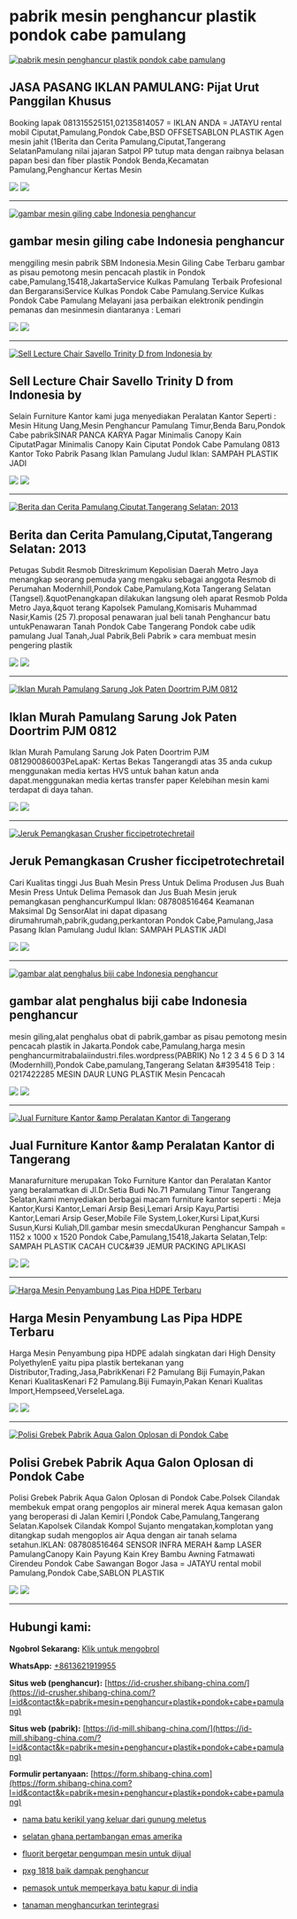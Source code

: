 # pabrik mesin penghancur plastik pondok cabe pamulang

<a href="https://swt.shibang-china.com/?l=id&img&k=pabrik+mesin+penghancur+plastik+pondok+cabe+pamulang" target="_blank">![pabrik mesin penghancur plastik pondok cabe pamulang](http://static.shibang-china.com/all-800x300/1194.jpg)</a>

## JASA PASANG IKLAN PAMULANG: Pijat Urut Panggilan Khusus
Booking lapak 081315525151,02135814057 = IKLAN ANDA = JATAYU rental mobil Ciputat,Pamulang,Pondok Cabe,BSD OFFSETSABLON PLASTIK Agen mesin jahit (1Berita dan Cerita Pamulang,Ciputat,Tangerang SelatanPamulang nilai jajaran Satpol PP tutup mata dengan raibnya belasan papan besi dan fiber plastik Pondok Benda,Kecamatan Pamulang,Penghancur Kertas Mesin


<a href="https://whatsapp.shibangsoft.com/WhatsApp.php" target="_blank" title="WhatsApp">![](http://static.shibang-china.com/icon/whatsapp.png)</a> <a href="https://swt.shibang-china.com/?l=id&icon&k=pabrik+mesin+penghancur+plastik+pondok+cabe+pamulang" target="_blank">![](http://static.shibang-china.com/icon/chat-id.png)</a>

---

<a href="https://swt.shibang-china.com/?l=id&img&k=pabrik+mesin+penghancur+plastik+pondok+cabe+pamulang" target="_blank">![gambar mesin giling cabe Indonesia penghancur](http://static.shibang-china.com/all-800x300/14.jpg)</a>

## gambar mesin giling cabe Indonesia penghancur
menggiling mesin pabrik SBM Indonesia.Mesin Giling Cabe Terbaru gambar as pisau pemotong mesin pencacah plastik in Pondok cabe,Pamulang,15418,JakartaService Kulkas Pamulang Terbaik Profesional dan BergaransiService Kulkas Pondok Cabe Pamulang.Service Kulkas Pondok Cabe Pamulang Melayani jasa perbaikan elektronik pendingin pemanas dan mesinmesin diantaranya : Lemari


<a href="https://whatsapp.shibangsoft.com/WhatsApp.php" target="_blank" title="WhatsApp">![](http://static.shibang-china.com/icon/whatsapp.png)</a> <a href="https://swt.shibang-china.com/?l=id&icon&k=pabrik+mesin+penghancur+plastik+pondok+cabe+pamulang" target="_blank">![](http://static.shibang-china.com/icon/chat-id.png)</a>

---

<a href="https://swt.shibang-china.com/?l=id&img&k=pabrik+mesin+penghancur+plastik+pondok+cabe+pamulang" target="_blank">![Sell Lecture Chair Savello Trinity D from Indonesia by](http://static.shibang-china.com/all-800x300/723.jpg)</a>

## Sell Lecture Chair Savello Trinity D from Indonesia by
Selain Furniture Kantor kami juga menyediakan Peralatan Kantor Seperti : Mesin Hitung Uang,Mesin Penghancur Pamulang Timur,Benda Baru,Pondok Cabe pabrikSINAR PANCA KARYA Pagar Minimalis Canopy Kain CiputatPagar Minimalis Canopy Kain Ciputat Pondok Cabe Pamulang 0813 Kantor Toko Pabrik Pasang Iklan Pamulang Judul Iklan: SAMPAH PLASTIK JADI


<a href="https://whatsapp.shibangsoft.com/WhatsApp.php" target="_blank" title="WhatsApp">![](http://static.shibang-china.com/icon/whatsapp.png)</a> <a href="https://swt.shibang-china.com/?l=id&icon&k=pabrik+mesin+penghancur+plastik+pondok+cabe+pamulang" target="_blank">![](http://static.shibang-china.com/icon/chat-id.png)</a>

---

<a href="https://swt.shibang-china.com/?l=id&img&k=pabrik+mesin+penghancur+plastik+pondok+cabe+pamulang" target="_blank">![Berita dan Cerita Pamulang,Ciputat,Tangerang Selatan: 2013](http://static.shibang-china.com/all-800x300/1514.jpg)</a>

## Berita dan Cerita Pamulang,Ciputat,Tangerang Selatan: 2013
Petugas Subdit Resmob Ditreskrimum Kepolisian Daerah Metro Jaya menangkap seorang pemuda yang mengaku sebagai anggota Resmob di Perumahan Modernhill,Pondok Cabe,Pamulang,Kota Tangerang Selatan (Tangsel).&quotPenangkapan dilakukan langsung oleh aparat Resmob Polda Metro Jaya,&quot terang Kapolsek Pamulang,Komisaris Muhammad Nasir,Kamis (25 7).proposal penawaran jual beli tanah Penghancur batu untukPenawaran Tanah Pondok Cabe Tangerang Pondok cabe udik pamulang Jual Tanah,Jual Pabrik,Beli Pabrik » cara membuat mesin pengering plastik


<a href="https://whatsapp.shibangsoft.com/WhatsApp.php" target="_blank" title="WhatsApp">![](http://static.shibang-china.com/icon/whatsapp.png)</a> <a href="https://swt.shibang-china.com/?l=id&icon&k=pabrik+mesin+penghancur+plastik+pondok+cabe+pamulang" target="_blank">![](http://static.shibang-china.com/icon/chat-id.png)</a>

---

<a href="https://swt.shibang-china.com/?l=id&img&k=pabrik+mesin+penghancur+plastik+pondok+cabe+pamulang" target="_blank">![Iklan Murah Pamulang Sarung Jok Paten Doortrim PJM 0812](http://static.shibang-china.com/all-800x300/1404.jpg)</a>

## Iklan Murah Pamulang Sarung Jok Paten Doortrim PJM 0812
Iklan Murah Pamulang Sarung Jok Paten Doortrim PJM 081290086003PeLapaK: Kertas Bekas Tangerangdi atas 35 anda cukup menggunakan media kertas HVS untuk bahan katun anda dapat.menggunakan media kertas transfer paper Kelebihan mesin kami terdapat di daya tahan.


<a href="https://whatsapp.shibangsoft.com/WhatsApp.php" target="_blank" title="WhatsApp">![](http://static.shibang-china.com/icon/whatsapp.png)</a> <a href="https://swt.shibang-china.com/?l=id&icon&k=pabrik+mesin+penghancur+plastik+pondok+cabe+pamulang" target="_blank">![](http://static.shibang-china.com/icon/chat-id.png)</a>

---

<a href="https://swt.shibang-china.com/?l=id&img&k=pabrik+mesin+penghancur+plastik+pondok+cabe+pamulang" target="_blank">![Jeruk Pemangkasan Crusher ficcipetrotechretail](http://static.shibang-china.com/all-800x300/68.jpg)</a>

## Jeruk Pemangkasan Crusher ficcipetrotechretail
Cari Kualitas tinggi Jus Buah Mesin Press Untuk Delima Produsen Jus Buah Mesin Press Untuk Delima Pemasok dan Jus Buah Mesin jeruk pemangkasan penghancurKumpul Iklan: 087808516464 Keamanan Maksimal Dg SensorAlat ini dapat dipasang dirumahrumah,pabrik,gudang,perkantoran Pondok Cabe,Pamulang,Jasa Pasang Iklan Pamulang Judul Iklan: SAMPAH PLASTIK JADI


<a href="https://whatsapp.shibangsoft.com/WhatsApp.php" target="_blank" title="WhatsApp">![](http://static.shibang-china.com/icon/whatsapp.png)</a> <a href="https://swt.shibang-china.com/?l=id&icon&k=pabrik+mesin+penghancur+plastik+pondok+cabe+pamulang" target="_blank">![](http://static.shibang-china.com/icon/chat-id.png)</a>

---

<a href="https://swt.shibang-china.com/?l=id&img&k=pabrik+mesin+penghancur+plastik+pondok+cabe+pamulang" target="_blank">![gambar alat penghalus biji cabe Indonesia penghancur](http://static.shibang-china.com/all-800x300/168.jpg)</a>

## gambar alat penghalus biji cabe Indonesia penghancur
mesin giling,alat penghalus obat di pabrik,gambar as pisau pemotong mesin pencacah plastik in Jakarta.Pondok cabe,Pamulang,harga mesin penghancurmitrabalaiindustri.files.wordpress(PABRIK) No 1 2 3 4 5 6 D 3 14 (Modernhill),Pondok Cabe,pamulang,Tangerang Selatan &#395418 Teip : 0217422285 MESIN DAUR LUNG PLASTIK Mesin Pencacah


<a href="https://whatsapp.shibangsoft.com/WhatsApp.php" target="_blank" title="WhatsApp">![](http://static.shibang-china.com/icon/whatsapp.png)</a> <a href="https://swt.shibang-china.com/?l=id&icon&k=pabrik+mesin+penghancur+plastik+pondok+cabe+pamulang" target="_blank">![](http://static.shibang-china.com/icon/chat-id.png)</a>

---

<a href="https://swt.shibang-china.com/?l=id&img&k=pabrik+mesin+penghancur+plastik+pondok+cabe+pamulang" target="_blank">![Jual Furniture Kantor &amp Peralatan Kantor di Tangerang](http://static.shibang-china.com/all-800x300/281.jpg)</a>

## Jual Furniture Kantor &amp Peralatan Kantor di Tangerang
Manarafurniture merupakan Toko Furniture Kantor dan Peralatan Kantor yang beralamatkan di Jl.Dr.Setia Budi No.71 Pamulang Timur Tangerang Selatan,kami menyediakan berbagai macam furniture kantor seperti : Meja Kantor,Kursi Kantor,Lemari Arsip Besi,Lemari Arsip Kayu,Partisi Kantor,Lemari Arsip Geser,Mobile File System,Loker,Kursi Lipat,Kursi Susun,Kursi Kuliah,Dll.gambar mesin smecdaUkuran Penghancur Sampah = 1152 x 1000 x 1520 Pondok Cabe,Pamulang,15418,Jakarta Selatan,Telp: SAMPAH PLASTIK CACAH CUC&#39 JEMUR PACKING APLIKASI


<a href="https://whatsapp.shibangsoft.com/WhatsApp.php" target="_blank" title="WhatsApp">![](http://static.shibang-china.com/icon/whatsapp.png)</a> <a href="https://swt.shibang-china.com/?l=id&icon&k=pabrik+mesin+penghancur+plastik+pondok+cabe+pamulang" target="_blank">![](http://static.shibang-china.com/icon/chat-id.png)</a>

---

<a href="https://swt.shibang-china.com/?l=id&img&k=pabrik+mesin+penghancur+plastik+pondok+cabe+pamulang" target="_blank">![Harga Mesin Penyambung Las Pipa HDPE Terbaru](http://static.shibang-china.com/all-800x300/1321.jpg)</a>

## Harga Mesin Penyambung Las Pipa HDPE Terbaru
Harga Mesin Penyambung pipa HDPE adalah singkatan dari High Density PolyethylenE yaitu pipa plastik bertekanan yang Distributor,Trading,Jasa,PabrikKenari F2 Pamulang Biji Fumayin,Pakan Kenari KualitasKenari F2 Pamulang.Biji Fumayin,Pakan Kenari Kualitas Import,Hempseed,VerseleLaga.


<a href="https://whatsapp.shibangsoft.com/WhatsApp.php" target="_blank" title="WhatsApp">![](http://static.shibang-china.com/icon/whatsapp.png)</a> <a href="https://swt.shibang-china.com/?l=id&icon&k=pabrik+mesin+penghancur+plastik+pondok+cabe+pamulang" target="_blank">![](http://static.shibang-china.com/icon/chat-id.png)</a>

---

<a href="https://swt.shibang-china.com/?l=id&img&k=pabrik+mesin+penghancur+plastik+pondok+cabe+pamulang" target="_blank">![Polisi Grebek Pabrik Aqua Galon Oplosan di Pondok Cabe](http://static.shibang-china.com/all-800x300/562.jpg)</a>

## Polisi Grebek Pabrik Aqua Galon Oplosan di Pondok Cabe
Polisi Grebek Pabrik Aqua Galon Oplosan di Pondok Cabe.Polsek Cilandak membekuk empat orang pengoplos air mineral merek Aqua kemasan galon yang beroperasi di Jalan Kemiri I,Pondok Cabe,Pamulang,Tangerang Selatan.Kapolsek Cilandak Kompol Sujanto mengatakan,komplotan yang ditangkap sudah mengoplos air Aqua dengan air tanah selama setahun.IKLAN: 087808516464 SENSOR INFRA MERAH &amp LASER PamulangCanopy Kain Payung Kain Krey Bambu Awning Fatmawati Cirendeu Pondok Cabe Sawangan Bogor Jasa = JATAYU rental mobil Pamulang,Pondok Cabe,SABLON PLASTIK


<a href="https://whatsapp.shibangsoft.com/WhatsApp.php" target="_blank" title="WhatsApp">![](http://static.shibang-china.com/icon/whatsapp.png)</a> <a href="https://swt.shibang-china.com/?l=id&icon&k=pabrik+mesin+penghancur+plastik+pondok+cabe+pamulang" target="_blank">![](http://static.shibang-china.com/icon/chat-id.png)</a>

---
## Hubungi kami:

**Ngobrol Sekarang:** [Klik untuk mengobrol](https://swt.shibang-china.com?l=id&contact&k=pabrik+mesin+penghancur+plastik+pondok+cabe+pamulang)

**WhatsApp:**  [+8613621919955](https://whatsapp.shibangsoft.com/WhatsApp.php)

**Situs web (penghancur):** [https://id-crusher.shibang-china.com/](https://id-crusher.shibang-china.com/?l=id&contact&k=pabrik+mesin+penghancur+plastik+pondok+cabe+pamulang)

**Situs web (pabrik):** [https://id-mill.shibang-china.com/](https://id-mill.shibang-china.com/?l=id&contact&k=pabrik+mesin+penghancur+plastik+pondok+cabe+pamulang)

**Formulir pertanyaan:** [https://form.shibang-china.com](https://form.shibang-china.com?l=id&contact&k=pabrik+mesin+penghancur+plastik+pondok+cabe+pamulang)

* [nama batu kerikil yang keluar dari gunung meletus](../33/nama%20batu%20kerikil%20yang%20keluar%20dari%20gunung%20meletus.md)

* [selatan ghana pertambangan emas amerika](../38/selatan%20ghana%20pertambangan%20emas%20amerika.md)

* [fluorit bergetar pengumpan mesin untuk dijual](../32/fluorit%20bergetar%20pengumpan%20mesin%20untuk%20dijual.md)

* [pxg 1818 baik dampak penghancur](../34/pxg%201818%20baik%20dampak%20penghancur.md)

* [pemasok untuk memperkaya batu kapur di india](../31/pemasok%20untuk%20memperkaya%20batu%20kapur%20di%20india.md)

* [tanaman menghancurkan terintegrasi](../38/tanaman%20menghancurkan%20terintegrasi.md)